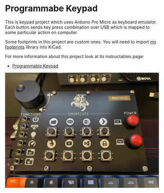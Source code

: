 # Programmabe Keypad
This is keypad project which uses Arduino Pro Micro as keyboard emulator. Each button sends key press combination over USB which is mapped to some particular action on computer.

Some footprints in this project are custom ones. You will need to import [my footprints](https://github.com/f5AFfMhv/my-kicad-libraries) library into KiCad.

For more information about this project look at its instructables page:
* [Programmable Keypad](https://www.instructables.com/Programmable-Keypad-1/)


![keypad](images/keypad.png "Keypad")
